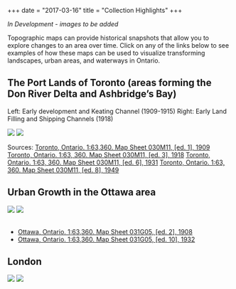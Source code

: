 +++
date = "2017-03-16"
title = "Collection Highlights"
+++

*In Development - images to be added*

Topographic maps can provide historical snapshots that allow you to explore changes to an area over time.  Click on any of the links below to see examples of how these maps can be used to visualize transforming landscapes, urban areas, and waterways in Ontario.

## The Port Lands of Toronto (areas forming the Don River Delta and Ashbridge’s Bay)

Left: Early development and Keating Channel (1909-1915)
Right: Early Land Filling and Shipping Channels (1918)

<div class="juxtapose">
    <img src="../img/highlights/030M11_1909.jpg" data-label="1909" />
    <img src="../img/highlights/030M11_1918.jpg" data-label="1918" />
</div>


Sources: 
[Toronto, Ontario. 1:63,360. Map Sheet 030M11, [ed. 1], 1909](http://geo.scholarsportal.info/#r/details/_uri@=HTDP63360K030M11_1909TIFF)
[Toronto, Ontario. 1:63, 360. Map Sheet 030M11, [ed. 3], 1918](http://geo.scholarsportal.info/#r/details/_uri@=HTDP63360K030M11_1918TIFF)
[Toronto, Ontario. 1:63, 360. Map Sheet 030M11, [ed. 6], 1931](http://geo.scholarsportal.info/#r/details/_uri@=HTDP63360K030M11_1931TIFF)
[Toronto, Ontario. 1:63, 360. Map Sheet 030M11, [ed. 8], 1949](http://geo.scholarsportal.info/#r/details/_uri@=HTDP63360K030M11_1949TIFF)


## Urban Growth in the Ottawa area

<div class="juxtapose">
    <img src="../img/highlights/031G05_1908.jpg" data-label="1908" />
    <img src="../img/highlights/031G05_1932.jpg" data-label="1932" />
</div>

<br>

- [Ottawa, Ontario. 1:63,360. Map Sheet 031G05, [ed. 2], 1908](http://geo.scholarsportal.info/#r/details/_uri@=HTDP63360K031G05_1908TIFF)
- [Ottawa, Ontario. 1:63,360. Map Sheet 031G05, [ed. 10], 1932](http://geo.scholarsportal.info/#r/details/_uri@=HTDP63360K031G05_1932TIFF)

## London

<div class="juxtapose">
	<img src="../img/highlights/HTDP63360K040P03_1923TIFF.jpg" data-label="1923" />
    <img src="../img/highlights/HTDP25K040P03b_1962TIFF.jpg" data-label="1962" />
</div>

<script src="../js/juxtapose.js"></script>
<link rel="stylesheet" href="../css/juxtapose.css">